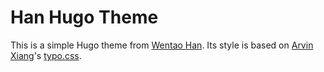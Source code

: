 # Han Hugo Theme

This is a simple Hugo theme from [Wentao Han](https://hanwentao.net).
Its style is based on [Arvin Xiang](https://arvinxiang.com)'s
[typo.css](https://github.com/xiangming/typo).
